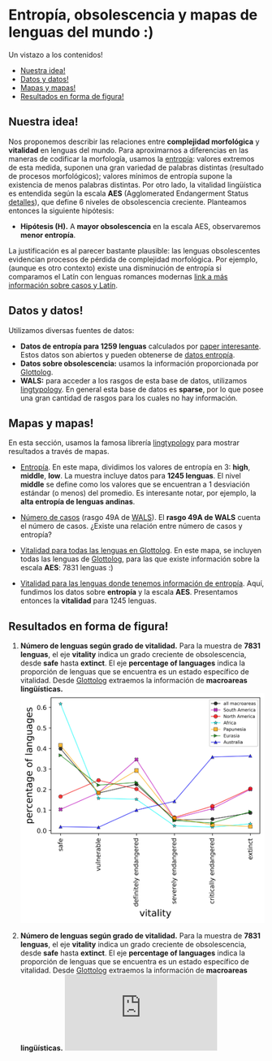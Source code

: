 # Entropía, obsolescencia y mapas de lenguas del mundo :)

Un vistazo a los contenidos!

  * [Nuestra idea!](#nuestra-idea)
  * [Datos y datos!](#datos-y-datos)
  * [Mapas y mapas!](#mapas-y-mapas)
  * [Resultados en forma de figura!](#resultados-en-forma-de-figura)

## Nuestra idea!
Nos proponemos describir las relaciones entre **complejidad morfológica** y **vitalidad** en lenguas del mundo. Para aproximarnos a diferencias en las maneras de codificar la morfología, usamos la [entropía](http://www.christianbentz.de/Papers/Bentz%20et%20al.%20(2017)%20The%20entropy%20of%20words.pdf): valores extremos de esta medida, suponen una gran variedad de palabras distintas (resultado de procesos morfológicos); valores mínimos de entropía supone la existencia de menos palabras distintas. Por otro lado, la vitalidad lingüística es entendida según la escala **AES** (Agglomerated Endangerment Status [detalles](https://glottolog.org/glottolog/glottologinformation)), que define 6 niveles de obsolescencia creciente. Planteamos entonces la siguiente hipótesis:

* **Hipótesis (H).** A **mayor obsolescencia** en la escala AES, observaremos **menor entropía**. 

La justificación es al parecer bastante plausible: las lenguas obsolescentes evidencian procesos de pérdida de complejidad morfológica. Por ejemplo,(aunque es otro contexto) existe una disminución de entropía si comparamos el Latín con lenguas romances modernas [link a más información sobre casos y Latín](https://www.aclweb.org/anthology/W16-4125.pdf). 

## Datos y datos!

Utilizamos diversas fuentes de datos:

* **Datos de entropía para 1259 lenguas** calculados por [paper interesante](http://www.christianbentz.de/Papers/Bentz%20et%20al.%20(2017)%20The%20entropy%20of%20words.pdf). Estos datos son abiertos y pueden obtenerse de [datos entropía](http://www.christianbentz.de/publications.html).
* **Datos sobre obsolescencia:** usamos la información proporcionada por [Glottolog](https://glottolog.org/meta/downloads). 
* **WALS:** para acceder a los rasgos de esta base de datos, utilizamos [lingtypology](https://github.com/OneAdder/lingtypology). En general esta base de datos es __sparse__, por lo que posee una gran cantidad de rasgos para los cuales no hay información. 

## Mapas y mapas!

En esta sección, usamos la famosa librería [lingtypology](https://github.com/OneAdder/lingtypology) para mostrar resultados a través de mapas. 

* [Entropía](./map_entropy.html). En este mapa, dividimos los valores de entropía en 3: **high**, **middle**, **low**. La muestra incluye datos para **1245 lenguas**. El nivel **middle** se define como los valores que se encuentran a 1 desviación estándar (o menos) del promedio. Es interesante notar, por ejemplo, la **alta entropía de lenguas andinas**. 

* [Número de casos](./map_entropy.html) (rasgo 49A de [WALS](https://wals.info/)). El **rasgo 49A de WALS** cuenta el número de casos. ¿Existe una relación entre número de casos y entropía? 

* [Vitalidad para todas las lenguas en Glottolog](./map_glottolog.html). En este mapa, se incluyen todas las lenguas de [Glottolog](https://glottolog.org), para las que existe información sobre la escala **AES**: 7831 lenguas :)

* [Vitalidad para las lenguas donde tenemos información de entropía](./map_entropy_glottolog.html). Aquí, fundimos los datos sobre **entropía** y la escala **AES**. Presentamos entonces la **vitalidad** para 1245 lenguas.  

## Resultados en forma de figura!

1. **Número de lenguas según grado de vitalidad.** Para la muestra de **7831 lenguas**, el eje **vitality** indica un grado creciente de obsolescencia, desde **safe** hasta **extinct**. El eje **percentage of languages** indica la proporción de lenguas que se encuentra es un estado específico de vitalidad. Desde [Glottolog](https://glottolog.org]) extraemos la información de **macroareas lingüísticas.** 
![Número de lenguas](https://github.com/javiervz/lenguas/blob/master/vitality.jpg?raw=true)

2. **Número de lenguas según grado de vitalidad.** Para la muestra de **7831 lenguas**, el eje **vitality** indica un grado creciente de obsolescencia, desde **safe** hasta **extinct**. El eje **percentage of languages** indica la proporción de lenguas que se encuentra es un estado específico de vitalidad. Desde [Glottolog](https://glottolog.org]) extraemos la información de **macroareas lingüísticas.** 
![Número de lenguas](https://github.com/javiervz/lenguas/blob/master/vitality_entropy.pdf?raw=true)
